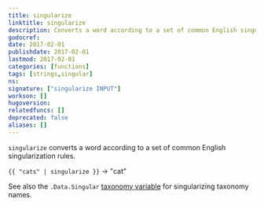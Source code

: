 ```yaml
---
title: singularize
linktitle: singularize
description: Converts a word according to a set of common English singularization rules.
godocref:
date: 2017-02-01
publishdate: 2017-02-01
lastmod: 2017-02-01
categories: [functions]
tags: [strings,singular]
ns:
signature: ["singularize INPUT"]
workson: []
hugoversion:
relatedfuncs: []
deprecated: false
aliases: []
---
```


`singularize` converts a word according to a set of common English singularization rules.

`{{ "cats" | singularize }}` → "cat"

See also the `.Data.Singular` [taxonomy variable](/variables/taxonomy/) for singularizing taxonomy names.

